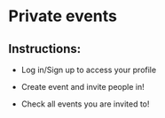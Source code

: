
# Private events 
## Instructions:

* Log in/Sign up to access your profile

* Create event and invite people in!

* Check all events you are invited to!


